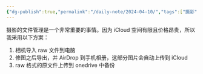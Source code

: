 ```yaml
---
{"dg-publish":true,"permalink":"/daily-note/2024-04-10/","tags":["摄影"]}
---
```



摄影的文件管理是一个非常重要的事情。因为 iCloud 空间有限且价格昂贵，所以我采用以下方案：

1. 相机导入 raw 文件到电脑
2. 修图之后导出，并 AirDrop 到手机相册，这部分图片会自动上传到 iCloud
3. raw 格式的原文件上传到 onedrive 中备份
